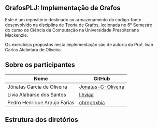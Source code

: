 ## GrafosPLJ: Implementação de Grafos

Este é um repositório destinado ao armazenamento do código-fonte desenvolvido na
disciplina de Teoria de Grafos, lecionada no 6° Semestre do curso de Ciência da
Computação na Universidade Presbiteriana Mackenzie.

Os exercícios propostos nesta implementação são de autoria do Prof. Ivan Carlos
Alcântara de Oliveira.

## Sobre os participantes
|Nome|GitHub|
|---|---|
|Jônatas Garcia de Oliveira|[Jonatas-G-Oliveira](https://github.com/Jonatas-G-Oliveira)|
|Livia Alabarse dos Santos|[lihviaa](https://github.com/lihviaa)|
|Pedro Henrique Araujo Farias|[chrnphxbia](https://github.com/chrnphxbia)|

## Estrutura dos diretórios

